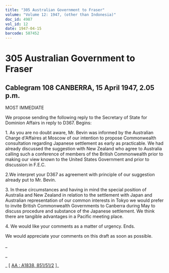 ```yaml
---
title: "305 Australian Government to Fraser"
volume: "Volume 12: 1947, (other than Indonesia)"
doc_id: 4987
vol_id: 12
date: 1947-04-15
barcode: 587452
---
```


# 305 Australian Government to Fraser

## Cablegram 108 CANBERRA, 15 April 1947, 2.05 p.m.

MOST IMMEDIATE

We propose sending the following reply to the Secretary of State for Dominion Affairs in reply to D367. Begins:

1\. As you are no doubt aware, Mr. Bevin was informed by the Australian Charge d'Affaires at Moscow of our intention to propose Commonwealth consultation regarding Japanese settlement as early as practicable. We had already discussed the suggestion with New Zealand who agree to Australia calling such a conference of members of the British Commonwealth prior to making our view known to the United States Government and prior to discussion in F.E.C.

2.We interpret your D367 as agreement with principle of our suggestion already put to Mr. Bevin.

3\. In these circumstances and having in mind the special position of Australia and New Zealand in relation to the settlement with Japan and Australian representation of our common interests in Tokyo we would prefer to invite British Commonwealth Governments to Canberra during May to discuss procedure and substance of the Japanese settlement. We think there are tangible advantages in a Pacific meeting place.

4\. We would like your comments as a matter of urgency. Ends.

We would appreciate your comments on this draft as soon as possible.

_

_

_ [ [AA : A1838, 851/51/2](http://www.naa.gov.au/cgi-bin/Search?O=I&Number=587452) ]_
